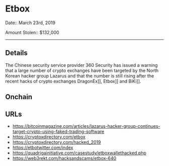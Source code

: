 # Etbox

Date:: March 23rd, 2019

Amount Stolen:: $132,000


---


## Details

The Chinese security service provider 360 Security has issued a warning that a large number of crypto exchanges have been targeted by the North Korean hacker group Lazarus and that the number is still rising after the recent hacks of crypto exchanges DragonEx]], Etbox]] and BiKi]].



## Onchain



## URLs

- https://bitcoinmagazine.com/articles/lazarus-hacker-group-continues-target-crypto-using-faked-trading-software
- https://cryptoxdirectory.com/etbox
- https://cryptoxdirectory.com/hacked_2019
- https://etbotwitter.com/index
- https://quadrigainitiative.com/casestudy/etboxwallethacked.php
- https://web3rekt.com/hacksandscams/etbox-640
